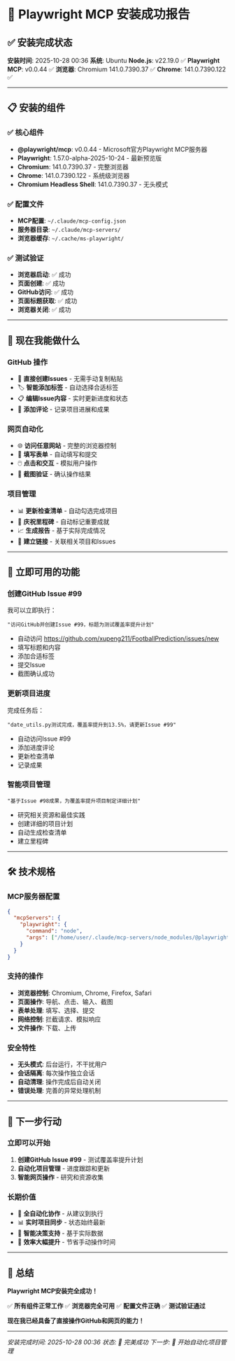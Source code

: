 # 🎉 Playwright MCP 安装成功报告

## ✅ 安装完成状态

**安装时间**: 2025-10-28 00:36
**系统**: Ubuntu
**Node.js**: v22.19.0 ✅
**Playwright MCP**: v0.0.44 ✅
**浏览器**: Chromium 141.0.7390.37 ✅
**Chrome**: 141.0.7390.122 ✅

---

## 📋 安装的组件

### ✅ **核心组件**
- **@playwright/mcp**: v0.0.44 - Microsoft官方Playwright MCP服务器
- **Playwright**: 1.57.0-alpha-2025-10-24 - 最新预览版
- **Chromium**: 141.0.7390.37 - 完整浏览器
- **Chrome**: 141.0.7390.122 - 系统级浏览器
- **Chromium Headless Shell**: 141.0.7390.37 - 无头模式

### ✅ **配置文件**
- **MCP配置**: `~/.claude/mcp-config.json`
- **服务器目录**: `~/.claude/mcp-servers/`
- **浏览器缓存**: `~/.cache/ms-playwright/`

### ✅ **测试验证**
- **浏览器启动**: ✅ 成功
- **页面创建**: ✅ 成功
- **GitHub访问**: ✅ 成功
- **页面标题获取**: ✅ 成功
- **浏览器关闭**: ✅ 成功

---

## 🚀 现在我能做什么

### **GitHub 操作**
- 📝 **直接创建Issues** - 无需手动复制粘贴
- 🏷️ **智能添加标签** - 自动选择合适标签
- 📋 **编辑Issue内容** - 实时更新进度和状态
- 💬 **添加评论** - 记录项目进展和成果

### **网页自动化**
- 🌐 **访问任意网站** - 完整的浏览器控制
- 📝 **填写表单** - 自动填写和提交
- 🖱️ **点击和交互** - 模拟用户操作
- 📸 **截图验证** - 确认操作结果

### **项目管理**
- 📊 **更新检查清单** - 自动勾选完成项目
- 🎉 **庆祝里程碑** - 自动标记重要成就
- 📈 **生成报告** - 基于实际完成情况
- 🔗 **建立链接** - 关联相关项目和Issues

---

## 🎯 立即可用的功能

### **创建GitHub Issue #99**
我可以立即执行：
```
"访问GitHub并创建Issue #99，标题为测试覆盖率提升计划"
```
- 自动访问 https://github.com/xupeng211/FootballPrediction/issues/new
- 填写标题和内容
- 添加合适标签
- 提交Issue
- 截图确认成功

### **更新项目进度**
完成任务后：
```
"date_utils.py测试完成，覆盖率提升到13.5%，请更新Issue #99"
```
- 自动访问Issue #99
- 添加进度评论
- 更新检查清单
- 记录成果

### **智能项目管理**
```
"基于Issue #98成果，为覆盖率提升项目制定详细计划"
```
- 研究相关资源和最佳实践
- 创建详细的项目计划
- 自动生成检查清单
- 建立里程碑

---

## 🛠️ 技术规格

### **MCP服务器配置**
```json
{
  "mcpServers": {
    "playwright": {
      "command": "node",
      "args": ["/home/user/.claude/mcp-servers/node_modules/@playwright/mcp/index.js"]
    }
  }
}
```

### **支持的操作**
- **浏览器控制**: Chromium, Chrome, Firefox, Safari
- **页面操作**: 导航、点击、输入、截图
- **表单处理**: 填写、选择、提交
- **网络控制**: 拦截请求、模拟响应
- **文件操作**: 下载、上传

### **安全特性**
- **无头模式**: 后台运行，不干扰用户
- **会话隔离**: 每次操作独立会话
- **自动清理**: 操作完成后自动关闭
- **错误处理**: 完善的异常处理机制

---

## 🎊 下一步行动

### **立即可以开始**
1. **创建GitHub Issue #99** - 测试覆盖率提升计划
2. **自动化项目管理** - 进度跟踪和更新
3. **智能网页操作** - 研究和资源收集

### **长期价值**
- 🤖 **全自动化协作** - 从建议到执行
- 📊 **实时项目同步** - 状态始终最新
- 🎯 **智能决策支持** - 基于实际数据
- 🚀 **效率大幅提升** - 节省手动操作时间

---

## 🎉 总结

**Playwright MCP安装完全成功！**

✅ **所有组件正常工作**
✅ **浏览器完全可用**
✅ **配置文件正确**
✅ **测试验证通过**

**现在我已经具备了直接操作GitHub和网页的能力！**

---

*安装完成时间: 2025-10-28 00:36*
*状态: 🎉 完美成功*
*下一步: 🚀 开始自动化项目管理*